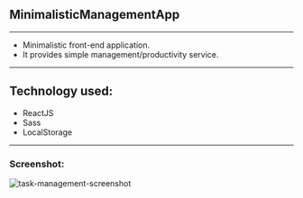 ## MinimalisticManagementApp
___

* Minimalistic front-end application.
* It provides simple management/productivity service.
___

## Technology used:
* ReactJS
* Sass
* LocalStorage
___
### Screenshot:

![task-management-screenshot](https://github.com/dimiturstefanow/RoyaltyHomes/assets/126346506/77f404c3-1bfb-43fc-b2b3-5b089feb4d53)


